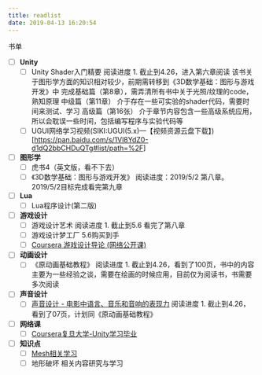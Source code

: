 ```yaml
---
title: readlist
date: 2019-04-13 16:20:54
---
```

书单
- [ ] **Unity**
    - [ ] Unity Shader入门精要
			阅读进度 1. 截止到4.26，进入第六章阅读
			该书关于图形学方面的知识相对较少，前期需转移到《3D数学基础：图形与游戏开发》中
            完成基础篇（第8章），需弄清所有书中关于光照/纹理的code，熟知原理
            中级篇（第11章） 介于存在一些可实验的shader代码，需要时间来测试、学习
            高级篇（第16张） 介于章节内容包含一些高级系统应用，所以会耽误一些时间，包括编写程序与实验代码等
	-[ ] UGUI网络学习视频(SIKI:UGUI(5.x)—【视频资源云盘下载】)[https://pan.baidu.com/s/1Vl8YdZ0-d1dQ2bbCHDuQTg#list/path=%2F]
- [ ] **图形学**
    - [ ] 虎书4（英文版，看不下去）	
    - [ ] 《3D数学基础：图形与游戏开发》
			阅读进度：2019/5/2 第八章。
			2019/5/2目标完成看完第九章
- [ ] **Lua**
    - [ ] Lua程序设计(第二版)
- [ ] **游戏设计**
    - [ ] 游戏设计艺术
			阅读进度 1. 截止到5.6 看完了第八章
    - [ ] 游戏设计梦工厂 5.6购买到手
    - [ ] [Coursera 游戏设计导论 (网络公开课)](https://www.bilibili.com/video/av8169239/)
- [ ] **动画设计**
	- [ ] 《原动画基础教程》
            阅读进度 1. 截止到4.26，看到了100页，书中的内容主要为一些经验之谈，需要在绘画的时候应用，目前仅为阅读书，书需要多次阅读
- [ ] **声音设计**
    - [ ] [声音设计 - 电影中语言、音乐和音响的表现力](https://book.douban.com/subject/2382323/)
			阅读进度 1. 截止到4.26，看到了07页，计划同《原动画基础教程》
- [ ] **网络课**
    - [ ] [Coursera复旦大学-Unity学习毕业](https://www.bilibili.com/video/av22872089/?p=6)
- [ ] **知识点**
    - [ ] [Mesh相关学习](https://catlikecoding.com/unity/tutorials/procedural-grid/)
    - [ ] 地形破坏 相关内容研究与学习